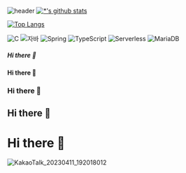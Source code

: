 ![header](https://capsule-render.vercel.app/api?type=wave&color=auto&height=300&section=header&text=깃허브%20특강&fontSize=90)
[![*'s github stats](https://github-readme-stats.vercel.app/api?username=MJEJ411)](https://github.com/MJEJ411)

[![Top Langs](https://github-readme-stats.vercel.app/api/top-langs/?username=MJEJ411)](https://github.com/MJEJ411/github-readme-stats)



![C](https://img.shields.io/badge/-C-123456?style=flat-square&logo=C&logoColor=black)
![자바](https://img.shields.io/badge/-자바-007396?style=flat&logo=Java&logoColor=ffffff)
![Spring](https://img.shields.io/badge/-Spring-6DB33F?style=for-the-badge&logo=Spring&logoColor=white)
![TypeScript](https://img.shields.io/badge/-TypeScript-3178C6?style=flat-square&logo=TypeScript&logoColor=white)
![Serverless](https://img.shields.io/badge/-Serverless-FD5750?style=flat-square&logo=Serverless&logoColor=magenta)
![MariaDB](https://img.shields.io/badge/-MariaDB-1F305F?style=flat-square&logo=mariadb&logoColor=white)
##### Hi there 👋
#### Hi there 👋
### Hi there 👋
## Hi there 👋
# Hi there 👋

![KakaoTalk_20230411_192018012](https://github.com/MJEJ411/MJEJ411/assets/136538675/e34fdb4c-cbf9-4418-93ad-604bd14284bb)
